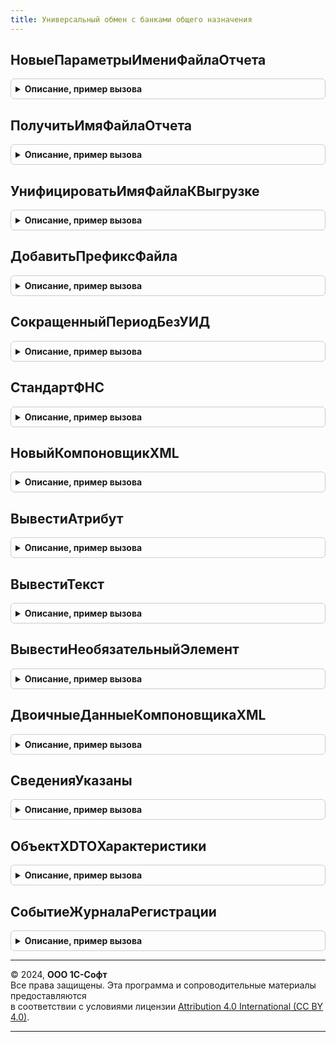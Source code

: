 ```yaml
---
title: Универсальный обмен с банками общего назначения
---
```



## НовыеПараметрыИмениФайлаОтчета
<details style="margin: 1em 0; padding: 0.5em; border: 1px solid #ccc; border-radius: 6px;">

<summary style="font-weight: bold; cursor: pointer;">Описание, пример вызова</summary>

```bsl

// Конструктор параметров формирования имени файла отчетности.
//
// Возвращаемое значение:
//	Структура     - параметры для открытия формы на клиенте.
//
Функция НовыеПараметрыИмениФайлаОтчета() Экспорт
```

Пример вызова
```bsl
Результат = УниверсальныйОбменСБанкамиОбщегоНазначения.НовыеПараметрыИмениФайлаОтчета() 
```
</details>

## ПолучитьИмяФайлаОтчета
<details style="margin: 1em 0; padding: 0.5em; border: 1px solid #ccc; border-radius: 6px;">

<summary style="font-weight: bold; cursor: pointer;">Описание, пример вызова</summary>

```bsl

// Возвращает имя файла отчета, сформированное по шаблону.
//
// Параметры:
//	ПараметрыФайлаОтчета - Структура - параметры для формирования имени файла отчета. См. НовыеПараметрыИмениФайлаОтчета().
//
// Возвращаемое значение:
//	Строка - имя файла.
//
Функция ПолучитьИмяФайлаОтчета(ПараметрыФайлаОтчета) Экспорт
```

Пример вызова
```bsl
Результат = УниверсальныйОбменСБанкамиОбщегоНазначения.ПолучитьИмяФайлаОтчета(ПараметрыФайлаОтчета) 
```
</details>

## УнифицироватьИмяФайлаКВыгрузке
<details style="margin: 1em 0; padding: 0.5em; border: 1px solid #ccc; border-radius: 6px;">

<summary style="font-weight: bold; cursor: pointer;">Описание, пример вызова</summary>

```bsl

// Униифицирует имя файла перед сохранением или отправкой - добавляет префикс и уникализирующий суффикс.
//
// Параметры:
//  ИмяФайла     - Строка - исходное имя файла.
//  ФорматИменованияФайлов - Строка - предопределенное значение формата именования файлов -
//                           см. СокращенныйПериодБезУИД(), СтандартФНС().
//  Префикс - Строка - префикс файла.
//  УникальныеИменаФайловВПакете - Соответствие - ключи - имена файлов в текущем пакете,
//                                 значения - количество файлов с таким именем в пакете.
//
// Возвращаемое значение:
//   Строка      - имя файла с новым расширением.
//
Функция УнифицироватьИмяФайлаКВыгрузке(Знач ИмяФайла, ФорматИменованияФайлов, Префикс, УникальныеИменаФайловВПакете) Экспорт
```

Пример вызова
```bsl
Результат = УниверсальныйОбменСБанкамиОбщегоНазначения.УнифицироватьИмяФайлаКВыгрузке(ИмяФайла, ФорматИменованияФайлов, Префикс, УникальныеИменаФайловВПакете) 
```
</details>

## ДобавитьПрефиксФайла
<details style="margin: 1em 0; padding: 0.5em; border: 1px solid #ccc; border-radius: 6px;">

<summary style="font-weight: bold; cursor: pointer;">Описание, пример вызова</summary>

```bsl

Функция ДобавитьПрефиксФайла(Знач ИмяФайла, Знач ПрефиксФайла) Экспорт
```

Пример вызова
```bsl
Результат = УниверсальныйОбменСБанкамиОбщегоНазначения.ДобавитьПрефиксФайла(ИмяФайла, ПрефиксФайла) 
```
</details>

## СокращенныйПериодБезУИД
<details style="margin: 1em 0; padding: 0.5em; border: 1px solid #ccc; border-radius: 6px;">

<summary style="font-weight: bold; cursor: pointer;">Описание, пример вызова</summary>

```bsl

// Возвращает предопределенное значение формата именования файлов с сокращенным периодом и без УИД в конце.
//
// Параметры:
//
// Возвращаемое значение:
//  Строка
//
Функция СокращенныйПериодБезУИД() Экспорт
```

Пример вызова
```bsl
Результат = УниверсальныйОбменСБанкамиОбщегоНазначения.СокращенныйПериодБезУИД() 
```
</details>

## СтандартФНС
<details style="margin: 1em 0; padding: 0.5em; border: 1px solid #ccc; border-radius: 6px;">

<summary style="font-weight: bold; cursor: pointer;">Описание, пример вызова</summary>

```bsl

// Возвращает предопределенное значение формата именования файлов в стандартном виде для ФНС.
//
// Параметры:
//
// Возвращаемое значение:
//  Строка
//
Функция СтандартФНС() Экспорт
```

Пример вызова
```bsl
Результат = УниверсальныйОбменСБанкамиОбщегоНазначения.СтандартФНС() 
```
</details>

## НовыйКомпоновщикXML
<details style="margin: 1em 0; padding: 0.5em; border: 1px solid #ccc; border-radius: 6px;">

<summary style="font-weight: bold; cursor: pointer;">Описание, пример вызова</summary>

```bsl

// Создает и инициализирует объект для генерации xml-текста.
//
// Параметры:
//  ИмяФайла     - Строка - куда будет записан xml. См. описание параметра ИмяФайлаXML у метода ОткрытьФайл() для ЗаписьXML.
//  Кодировка    - Строка - как будет записан xml. См. описание параметра ТипКодировки у метода ОткрытьФайл() для ЗаписьXML.
//
// Возвращаемое значение:
//   ЗаписьXML - объект для генерации xml-текста.
//
Функция НовыйКомпоновщикXML(ИмяФайла, Кодировка = "windows-1251") Экспорт
```

Пример вызова
```bsl
Результат = УниверсальныйОбменСБанкамиОбщегоНазначения.НовыйКомпоновщикXML(ИмяФайла, Кодировка);
```
</details>

## ВывестиАтрибут
<details style="margin: 1em 0; padding: 0.5em; border: 1px solid #ccc; border-radius: 6px;">

<summary style="font-weight: bold; cursor: pointer;">Описание, пример вызова</summary>

```bsl

// Выводит атрибут для текущего тега. Нужно вызывать до вызова ВывестиТекст().
//
// Параметры:
//  КомпоновщикXML - ЗаписьXML - объект, генерирующий xml-текст.
//  ИмяАтрибута  - Строка - см. описание параметра ПолноеИмя у метода ЗаписатьАтрибут() для ЗаписьXML.
//  ЗначениеАтрибута - Произвольный - значение, которое будет приведено к строковому представлению.
//  ТипАтрибута  - Строка - может принимать значения "Д"-дата, "Т"-строка (например "Т,33"), "Ч"-число (например "Ч,12,3").
//  Обязательный - Булево - если Ложь и ЗначениеАтрибута равно значению по-умолчанию для его типа, то атрибут не будет записан.
//
Процедура ВывестиАтрибут(КомпоновщикXML, ИмяАтрибута, ЗначениеАтрибута, ТипАтрибута = "Т", Обязательный = Истина) Экспорт
```

Пример вызова
```bsl
УниверсальныйОбменСБанкамиОбщегоНазначения.ВывестиАтрибут(КомпоновщикXML, ИмяАтрибута, ЗначениеАтрибута, ТипАтрибута, Обязательный);
```
</details>

## ВывестиТекст
<details style="margin: 1em 0; padding: 0.5em; border: 1px solid #ccc; border-radius: 6px;">

<summary style="font-weight: bold; cursor: pointer;">Описание, пример вызова</summary>

```bsl

// Выводит текст внутри текущего тега.
//
// Параметры:
//  КомпоновщикXML - ЗаписьXML - объект, генерирующий xml-текст.
//  Значение       - Произвольный - значение, которое будет приведено к строковому представлению.
//
Процедура ВывестиТекст(КомпоновщикXML, Значение) Экспорт
```

Пример вызова
```bsl
УниверсальныйОбменСБанкамиОбщегоНазначения.ВывестиТекст(КомпоновщикXML, Значение) 
```
</details>

## ВывестиНеобязательныйЭлемент
<details style="margin: 1em 0; padding: 0.5em; border: 1px solid #ccc; border-radius: 6px;">

<summary style="font-weight: bold; cursor: pointer;">Описание, пример вызова</summary>

```bsl

// Выводит элемент, только если внутри него будет содержимое (текст).
//
// Параметры:
//  КомпоновщикXML - ЗаписьXML - объект, генерирующий xml-текст.
//  ИмяЭлемента  - Строка - имя тега. См. описание параметра ПолноеИмя у метода ЗаписатьНачалоЭлемента() для ЗаписьXML.
//  ЗначениеЭлемента - Произвольный - содержимое тега. См. описание параметра Значение у ВывестиТекст().
//
Процедура ВывестиНеобязательныйЭлемент(КомпоновщикXML, ИмяЭлемента, ЗначениеЭлемента) Экспорт
```

Пример вызова
```bsl
УниверсальныйОбменСБанкамиОбщегоНазначения.ВывестиНеобязательныйЭлемент(КомпоновщикXML, ИмяЭлемента, ЗначениеЭлемента) 
```
</details>

## ДвоичныеДанныеКомпоновщикаXML
<details style="margin: 1em 0; padding: 0.5em; border: 1px solid #ccc; border-radius: 6px;">

<summary style="font-weight: bold; cursor: pointer;">Описание, пример вызова</summary>

```bsl

// Получает xml-текст из переданного объекта через запись на диск. Закрывает объект и удаляет файл.
//
// Параметры:
//  КомпоновщикXML - ЗаписьXML - объект, генерирующий xml-текст. См. НовыйКомпоновщикXML()
//  ИмяФайла     - Строка - файл, куда записывался xml-текст. См. описание параметра ИмяФайла в НовыйКомпоновщикXML().
//
// Возвращаемое значение:
//   ДвоичныеДанные - xml-текст из переданного объекта.
//
Функция ДвоичныеДанныеКомпоновщикаXML(КомпоновщикXML, ИмяФайла) Экспорт
```

Пример вызова
```bsl
Результат = УниверсальныйОбменСБанкамиОбщегоНазначения.ДвоичныеДанныеКомпоновщикаXML(КомпоновщикXML, ИмяФайла) 
```
</details>

## СведенияУказаны
<details style="margin: 1em 0; padding: 0.5em; border: 1px solid #ccc; border-radius: 6px;">

<summary style="font-weight: bold; cursor: pointer;">Описание, пример вызова</summary>

```bsl

// Проверяет переданную коллекцию на заполненность.
//
// Параметры:
//  ПроверяемыеСведения - Структура - см. ЗаявкиНаКредит.НовыеСведенияЗаявкиНаКредит()
//
// Возвращаемое значение:
//   Булево      - Истина, если хотя бы один из ключей заполнен; иначе Ложь.
//
Функция СведенияУказаны(ПроверяемыеСведения) Экспорт
```

Пример вызова
```bsl
Результат = УниверсальныйОбменСБанкамиОбщегоНазначения.СведенияУказаны(ПроверяемыеСведения) 
```
</details>

## ОбъектXDTOХарактеристики
<details style="margin: 1em 0; padding: 0.5em; border: 1px solid #ccc; border-radius: 6px;">

<summary style="font-weight: bold; cursor: pointer;">Описание, пример вызова</summary>

```bsl

// Возвращает объект XDTO из корневого элемента XML по схеме пакетаXDTO ЗаявкиНаОткрытиеСчета или ЗаявкиНаКредит.
//
// Параметры:
//	СервисОбменаСБанками - ПеречислениеСсылка.СервисыОбменаСБанками - Сервис.
//	ДанныеXML     - Строка, ХранилищеЗначения - Данные XML из характеристик сервиса.
//  УсловияОбслуживания - ТипОбъектаXDTO - какой объект читаем из xml.
//
// Возвращаемое значение:
//	ОбъектXDTO, Неопределено - Объект XDTO, прочитанный из XML, или Неопределено в случае ошибок или отсутствия данных.
//
Функция ОбъектXDTOХарактеристики(СервисОбменаСБанками, ДанныеXML, УсловияОбслуживания) Экспорт
```

Пример вызова
```bsl
Результат = УниверсальныйОбменСБанкамиОбщегоНазначения.ОбъектXDTOХарактеристики(СервисОбменаСБанками, ДанныеXML, УсловияОбслуживания) 
```
</details>

## СобытиеЖурналаРегистрации
<details style="margin: 1em 0; padding: 0.5em; border: 1px solid #ccc; border-radius: 6px;">

<summary style="font-weight: bold; cursor: pointer;">Описание, пример вызова</summary>

```bsl

// Формирует имя события журнала регистрации.
//
// Параметры:
//	СервисОбменаСБанками - ПеречислениеСсылка.СервисыОбменаСБанками - Сервис.
//
// Возвращаемое значение:
//	 Строка - имя события, соответветствующее сервису.
//
Функция СобытиеЖурналаРегистрации(СервисОбменаСБанками, ВариантСобытия = "") Экспорт
```

Пример вызова
```bsl
Результат = УниверсальныйОбменСБанкамиОбщегоНазначения.СобытиеЖурналаРегистрации(СервисОбменаСБанками, ВариантСобытия);
```
</details>

---

© 2024, **ООО 1С-Софт**  
Все права защищены. Эта программа и сопроводительные материалы предоставляются  
в соответствии с условиями лицензии [Attribution 4.0 International (CC BY 4.0)](https://creativecommons.org/licenses/by/4.0/legalcode).

---
